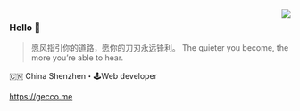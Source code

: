 <img align="right" src="https://github-readme-stats.vercel.app/api?username=anjestar&show_icons=true&icon_color=805AD5&text_color=718096&bg_color=ffffff&hide_title=true" />

### Hello 👋

> 愿风指引你的道路，愿你的刀刃永远锋利。
> The quieter you become, the more you’re able to hear.

🇨🇳 China Shenzhen・🕹Web developer

https://gecco.me

